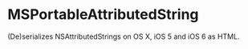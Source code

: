 MSPortableAttributedString
==========================

(De)serializes NSAttributedStrings on OS X, iOS 5 and iOS 6 as HTML.